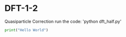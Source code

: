 # DFT-1-2
Quasiparticle Correction
run the code: 'python dft_half.py'

```python
print("Hello World")
```
